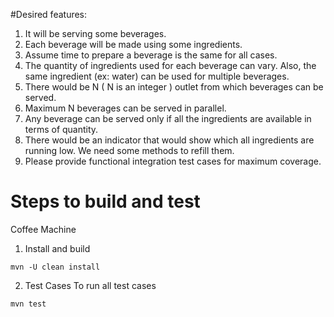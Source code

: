 #Desired features:
1. It will be serving some beverages.
2. Each beverage will be made using some ingredients.
3. Assume time to prepare a beverage is the same for all cases.
4. The quantity of ingredients used for each beverage can vary. Also, the same ingredient (ex:
   water) can be used for multiple beverages.
5. There would be N ( N is an integer ) outlet from which beverages can be served.
6. Maximum N beverages can be served in parallel.
7. Any beverage can be served only if all the ingredients are available in terms of quantity.
8. There would be an indicator that would show which all ingredients are running low. We need
   some methods to refill them.
9. Please provide functional integration test cases for maximum coverage.

# Steps to build and test
Coffee Machine

1. Install and build

`mvn -U clean install`

2. Test Cases
To run all test cases

`mvn test`


